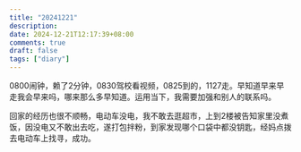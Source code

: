 ```yaml
---
title: "20241221"
description: 
date: 2024-12-21T12:17:39+08:00
comments: true
draft: false
tags: ["diary"]
---
```

0800闹钟，赖了2分钟，0830驾校看视频，0825到的，1127走。早知道早来早走我会早来吗，哪来那么多早知道。运用当下，我需要加强和别人的联系吗。

回家的经历也很不顺畅，电动车没电，我不敢去逛超市，上到2楼被告知家里没煮饭，因没电又不敢出去吃，遂打包拌粉，到家发现哪个口袋中都没钥匙，经妈点拨去电动车上找寻，成功。